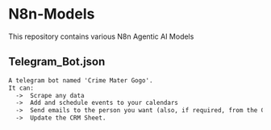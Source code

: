 # N8n-Models
This repository contains various N8n Agentic AI Models

## Telegram_Bot.json
```html
A telegram bot named 'Crime Mater Gogo'.
It can:
  ->  Scrape any data
  ->  Add and schedule events to your calendars
  ->  Send emails to the person you want (also, if required, from the CRM sheet)
  ->  Update the CRM Sheet.
```
